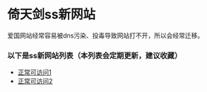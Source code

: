 # 倚天剑ss新网站
爱国网站经常容易被dns污染、投毒导致网站打不开，所以会经常迁移。
### 以下是ss新网站列表（本列表会定期更新，建议收藏）
- [正常可访问1](https://a.yitianjianss.com)
- [正常可访问2](https://b.yitianjianss.com)
